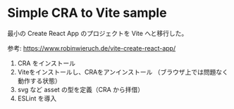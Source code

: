 # Simple CRA to Vite sample

最小の Create React App のプロジェクトを Vite へと移行した。

参考: https://www.robinwieruch.de/vite-create-react-app/


1. CRA をインストール
2. Viteをインストールし、CRAをアンインストール （ブラウザ上では問題なく動作する状態）
3. svg など asset の型を定義（CRA から拝借）
4. ESLint を導入
